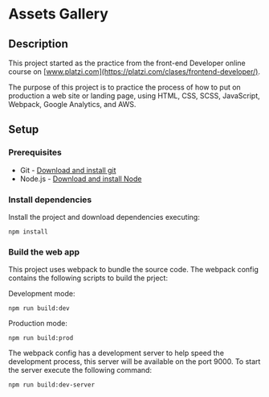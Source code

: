 # Assets Gallery

## Description
This project started as the practice from the front-end Developer online course on [www.platzi.com](https://platzi.com/clases/frontend-developer/).

The purpose of this project is to practice the process of how to put on production a web site or landing page, using HTML, CSS, SCSS, JavaScript, Webpack, Google Analytics, and AWS.

## Setup
### Prerequisites
* Git - [Download and install git](https://git-scm.com/downloads)
* Node.js - [Download and install Node](https://nodejs.org/en/download/)

### Install dependencies
Install the project and download dependencies executing:
```
npm install
```

### Build the web app
This project uses webpack to bundle the source code. The webpack config contains the following scripts to build the prject:

Development mode:
```
npm run build:dev
```

Production mode:
```
npm run build:prod
```

The webpack config has a development server to help speed the development process, this server will be available on the port 9000. To start the server execute the following command:
```
npm run build:dev-server
```



